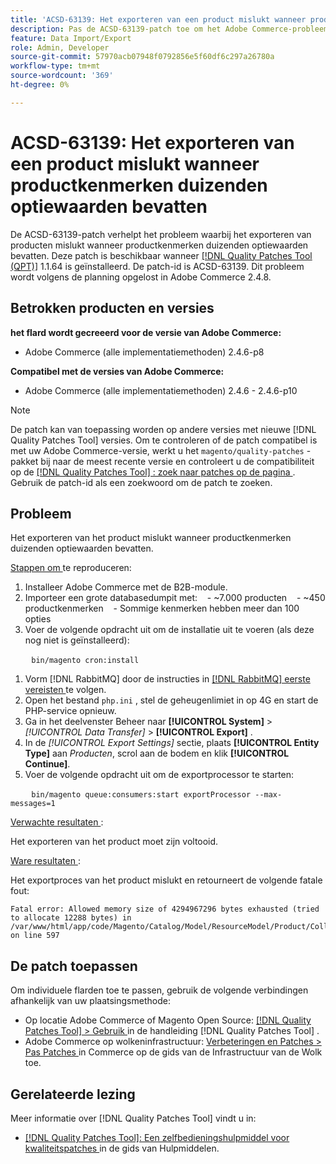 ```yaml
---
title: 'ACSD-63139: Het exporteren van een product mislukt wanneer productkenmerken duizenden optiewaarden bevatten'
description: Pas de ACSD-63139-patch toe om het Adobe Commerce-probleem op te lossen waarbij het exporteren van producten mislukt wanneer productkenmerken duizenden optiewaarden bevatten.
feature: Data Import/Export
role: Admin, Developer
source-git-commit: 57970acb07948f0792856e5f60df6c297a26780a
workflow-type: tm+mt
source-wordcount: '369'
ht-degree: 0%

---
```



# ACSD-63139: Het exporteren van een product mislukt wanneer productkenmerken duizenden optiewaarden bevatten

De ACSD-63139-patch verhelpt het probleem waarbij het exporteren van producten mislukt wanneer productkenmerken duizenden optiewaarden bevatten. Deze patch is beschikbaar wanneer [[!DNL Quality Patches Tool (QPT)]](/help/tools/quality-patches-tool/quality-patches-tool-to-self-serve-quality-patches.md) 1.1.64 is geïnstalleerd. De patch-id is ACSD-63139. Dit probleem wordt volgens de planning opgelost in Adobe Commerce 2.4.8.

## Betrokken producten en versies

**het flard wordt gecreeerd voor de versie van Adobe Commerce:**

* Adobe Commerce (alle implementatiemethoden) 2.4.6-p8

**Compatibel met de versies van Adobe Commerce:**

* Adobe Commerce (alle implementatiemethoden) 2.4.6 - 2.4.6-p10

>[!NOTE]
>
>De patch kan van toepassing worden op andere versies met nieuwe [!DNL Quality Patches Tool] versies. Om te controleren of de patch compatibel is met uw Adobe Commerce-versie, werkt u het `magento/quality-patches` -pakket bij naar de meest recente versie en controleert u de compatibiliteit op de [[!DNL Quality Patches Tool] : zoek naar patches op de pagina ](https://experienceleague.adobe.com/tools/commerce-quality-patches/index.html?lang=nl-NL) . Gebruik de patch-id als een zoekwoord om de patch te zoeken.

## Probleem

Het exporteren van het product mislukt wanneer productkenmerken duizenden optiewaarden bevatten.

<u> Stappen om </u> te reproduceren:

1. Installeer Adobe Commerce met de B2B-module.
1. Importeer een grote databasedumpit met:
   &#x200B;- ~7.000 producten
   &#x200B;- ~450 productkenmerken
   &#x200B;- Sommige kenmerken hebben meer dan 100 opties
1. Voer de volgende opdracht uit om de installatie uit te voeren (als deze nog niet is geïnstalleerd):

   ```
   bin/magento cron:install
   ```

1. Vorm [!DNL RabbitMQ] door de instructies in [[!DNL RabbitMQ]  eerste vereisten ](https://experienceleague.adobe.com/nl/docs/commerce-operations/installation-guide/prerequisites/rabbitmq) te volgen.
1. Open het bestand `php.ini` , stel de geheugenlimiet in op 4G en start de PHP-service opnieuw.
1. Ga in het deelvenster Beheer naar **[!UICONTROL System]** > *[!UICONTROL Data Transfer]* > **[!UICONTROL Export]** .
1. In de *[!UICONTROL Export Settings]* sectie, plaats **[!UICONTROL Entity Type]** aan *Producten*, scrol aan de bodem en klik **[!UICONTROL Continue]**.
1. Voer de volgende opdracht uit om de exportprocessor te starten:

   ```
   bin/magento queue:consumers:start exportProcessor --max-messages=1
   ```

<u> Verwachte resultaten </u>:

Het exporteren van het product moet zijn voltooid.

<u> Ware resultaten </u>:

Het exportproces van het product mislukt en retourneert de volgende fatale fout:

```
Fatal error: Allowed memory size of 4294967296 bytes exhausted (tried to allocate 12288 bytes) in /var/www/html/app/code/Magento/Catalog/Model/ResourceModel/Product/Collection.php on line 597
```

## De patch toepassen

Om individuele flarden toe te passen, gebruik de volgende verbindingen afhankelijk van uw plaatsingsmethode:

* Op locatie Adobe Commerce of Magento Open Source: [[!DNL Quality Patches Tool] > Gebruik ](/help/tools/quality-patches-tool/usage.md) in de handleiding [!DNL Quality Patches Tool] .
* Adobe Commerce op wolkeninfrastructuur: [ Verbeteringen en Patches > Pas Patches ](https://experienceleague.adobe.com/docs/commerce-cloud-service/user-guide/develop/upgrade/apply-patches.html?lang=nl-NL) in Commerce op de gids van de Infrastructuur van de Wolk toe.

## Gerelateerde lezing

Meer informatie over [!DNL Quality Patches Tool] vindt u in:

* [[!DNL Quality Patches Tool]: Een zelfbedieningshulpmiddel voor kwaliteitspatches ](/help/tools/quality-patches-tool/quality-patches-tool-to-self-serve-quality-patches.md) in de gids van Hulpmiddelen.
